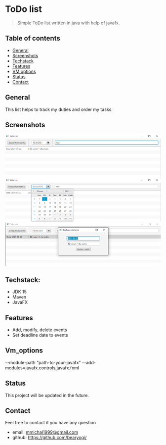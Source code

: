 # ToDo list
>Simple ToDo list written in java with help of javafx.

## Table of contents
* [General](#general)
* [Screenshots](#screenshots)
* [Techstack](#techstack)
* [Features](#features)
* [VM options](#vm_options)
* [Status](#Status)
* [Contact](#Contact)
## General
This list helps to track my duties and order my tasks.

## Screenshots
<p align="left">
  <img src="./img/img1.png" height="140" width="937" alt="Img1">
  <img src="./img/img2.png" height="140" width="936" alt="Img2">
  <img src="./img/img3.png" height="140" width="938" alt="Img3">
</p>

## Techstack:
- JDK 15
- Maven
- JavaFX

## Features
* Add, modify, delete events
* Set deadline date to events

## Vm_options

--module-path "path-to-your-javafx" --add-modules=javafx.controls,javafx.fxml

## Status
This project will be updated in the future.

## Contact
Feel free to contact if you have any question
* email: mmichal1999@gmail.com
* github: https://github.com/bearyogi/